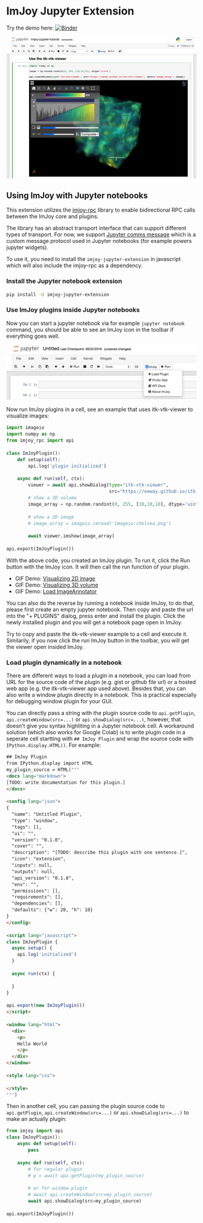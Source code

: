 ImJoy Jupyter Extension
============
Try the demo here: [![Binder](https://mybinder.org/badge_logo.svg)](https://mybinder.org/v2/gh/imjoy-team/imjoy-binder-image/master?filepath=imjoy-jupyter-tutorial.ipynb)

![](https://raw.githubusercontent.com/imjoy-team/imjoy-binder-image/master/screenshot-imjoy-notebook.png)

## Using ImJoy with Jupyter notebooks

This extension utilizes the [imjoy-rpc](https://github.com/imjoy-team/imjoy-rpc) library to enable bidirectional RPC calls between the ImJoy core and plugins.

The library has an abstract transport interface that can support different types of transport. For now, we support [Jupyter comms message](https://jupyter-notebook.readthedocs.io/en/stable/comms.html) which is a custom message protocol used in Jupyter notebooks (for example powers jupyter widgets).

To use it, you need to install the `imjoy-jupyter-extension` in javascript which will also include the imjoy-rpc as a dependency.

### Install the Jupyter notebook extension
```bash
pip install -U imjoy-jupyter-extension
```

### Use ImJoy plugins inside Jupyter notebooks
Now you can start a jupyter notebook via for example `jupyter notebook` command, you should be able to see an ImJoy icon in the toolbar if everything goes well.

![imjoy in the notebook toolbar](./imjoy_jupyter_extension/static/imjoy-toolbar.png)

Now run ImJoy plugins in a cell, see an example that uses itk-vtk-viewer to visualize images:
```python
import imageio
import numpy as np
from imjoy_rpc import api

class ImJoyPlugin():
    def setup(self):
        api.log('plugin initialized')

    async def run(self, ctx):
        viewer = await api.showDialog(type="itk-vtk-viewer",
                                      src="https://oeway.github.io/itk-vtk-viewer/")
        # show a 3D volume
        image_array = np.random.randint(0, 255, [10,10,10], dtype='uint8')
        
        # show a 2D image
        # image_array = imageio.imread('imageio:chelsea.png')

        await viewer.imshow(image_array)

api.export(ImJoyPlugin())
```

With the above code, you created an ImJoy plugin. To run it, click the Run button with the ImJoy icon. It will then call the run function of your plugin.


 * GIF Demo: [Visualizing 2D image](https://ibb.co/XDFF5bQ)
 * GIF Demo: [Visualizing 3D volume](https://ibb.co/QXR63XM)
 * GIF Demo: [Load ImageAnnotator](https://ibb.co/0Zyfxkr)

You can also do the reverse by running a notebook inside ImJoy, to do that, please first create an empty jupyter notebook. Then copy and paste the url into the "+ PLUGINS" dialog, press enter and install the plugin. Click the newly installed plugin and you will get a notebook page open in ImJoy. 

Try to copy and paste the itk-vtk-viewer example to a cell and execute it. Similarily, if you now click the run ImJoy button in the toolbar, you will get the viewer open insided ImJoy.


### Load plugin dynamically in a notebook

There are different ways to load a plugin in a notebook, you can load from URL for the source code of the plugin (e.g. gist or github file url) or a hosted web app (e.g. the itk-vtk-viewer app used above). Besides that, you can also write a window plugin directly in a notebook. This is practical especially for debugging window plugin for your GUI.

You can directly pass a string with the plugin source code to `api.getPlugin`, `api.createWindow(src=...)` or `api.showDialog(src=...)`, however, that doesn't give you syntax highliting in a Jupyter notebook cell. A workaround solution (which also works for Google Colab) is to write plugin code in a seperate cell startting with `## ImJoy Plugin` and wrap the source code with `IPython.display.HTML()`. For example:
```html
## ImJoy Plugin
from IPython.display import HTML
my_plugin_source = HTML('''
<docs lang="markdown">
[TODO: write documentation for this plugin.]
</docs>

<config lang="json">
{
  "name": "Untitled Plugin",
  "type": "window",
  "tags": [],
  "ui": "",
  "version": "0.1.0",
  "cover": "",
  "description": "[TODO: describe this plugin with one sentence.]",
  "icon": "extension",
  "inputs": null,
  "outputs": null,
  "api_version": "0.1.8",
  "env": "",
  "permissions": [],
  "requirements": [],
  "dependencies": [],
  "defaults": {"w": 20, "h": 10}
}
</config>

<script lang="javascript">
class ImJoyPlugin {
  async setup() {
    api.log('initialized')
  }

  async run(ctx) {

  }
}

api.export(new ImJoyPlugin())
</script>

<window lang="html">
  <div>
    <p>
    Hello World
    </p>
  </div>
</window>

<style lang="css">

</style>
''')
```

Then in another cell, you can passing the plugin source code to `api.getPlugin`, `api.createWindow(src=...)` or `api.showDialog(src=...)` to make an actually plugin:
```python
from imjoy import api
class ImJoyPlugin():
    async def setup(self):
        pass

    async def run(self, ctx):
        # for regular plugin
        # p = await api.getPlugin(my_plugin_source)

        # or for window plugin
        # await api.createWindow(src=my_plugin_source)
        await api.showDialog(src=my_plugin_source)

api.export(ImJoyPlugin())
```
